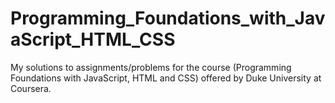 # Programming_Foundations_with_JavaScript_HTML_CSS
My solutions to assignments/problems for the course (Programming Foundations with JavaScript, HTML and CSS) offered by Duke University at Coursera.
